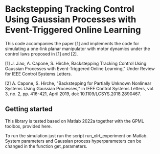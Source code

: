 Backstepping Tracking Control Using Gaussian Processes with  Event-Triggered Online Learning
=====================================

This code accompanies the paper [1] and implements the code for simulating a one-link planar manipulator with motor dynamics under the control laws proposed in [1] and [2].


[1] J. Jiao, A. Capone, S. Hirche, Backstepping Tracking Control Using Gaussian Processes with  Event-Triggered Online Learning," Under Review for IEEE Control Systems Letters.

[2] A. Capone, S. Hirche, "Backstepping for Partially Unknown Nonlinear Systems Using Gaussian Processes," in IEEE Control Systems Letters, vol. 3, no. 2, pp. 416-421, April 2019, doi: 10.1109/LCSYS.2018.2890467.

Getting started
---------------

This library is tested based on Matlab 2022a together with the GPML toolbox, provided here.

To run the simulation just run the script run_olrt_experiment on Matlab. System parameters and Gaussian process hyperparameters can be changed in the function get_parameters.
